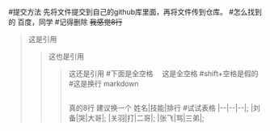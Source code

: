 #提交方法
先将文件提交到自己的github库里面，再将文件传到仓库。
#怎么找到的
百度，同学
#记得删除
<del>我感觉8行</del>
>这是引用
>>这也是引用
>>>这还是引用
#下面是全空格
&emsp;这是全空格
#shift+空格是假的
#这是换行
markdown<pre></pre>真的8行
建议换一个
姓名|技能|排行
#试试表格
|--|--|--|;
|刘备|哭|大哥|;
|关羽|打|二哥|;
|张飞|骂|三弟|;